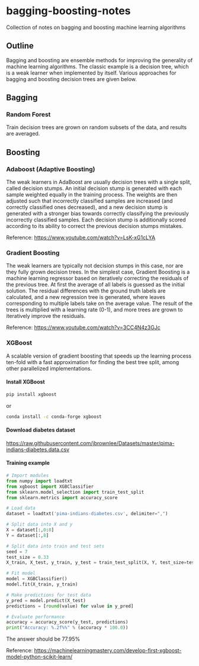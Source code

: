 # bagging-boosting-notes
Collection of notes on bagging and boosting machine learning algorithms

## Outline
Bagging and boosting are ensemble methods for improving the generality of machine learning algorithms. The classic example is a decision tree, which is a weak learner when implemented by itself. Various approaches for bagging and boosting decision trees are given below.

## Bagging
### Random Forest
Train decision trees are grown on random subsets of the data, and results are averaged.

## Boosting
### Adaboost (Adaptive Boosting)
The weak learners in AdaBoost are usually decision trees with a single split, called decision stumps. An initial decision stump is generated with each sample weighted equally in the training process. The weights are then adjusted such that incorrectly classified samples are increased (and correctly classified ones decreased), and a new decision stump is generated with a stronger bias towards correctly classifying the previously incorrectly classified samples. Each decision stump is additionally scored according to its ability to correct the previous decision stumps mistakes.

Reference: https://www.youtube.com/watch?v=LsK-xG1cLYA

### Gradient Boosting
The weak learners are typically not decision stumps in this case, nor are they fully grown decision trees. In the simplest case, Gradient Boosting is a machine learning regressor based on iteratively correcting the residuals of the previous tree. At first the average of all labels is guessed as the initial solution. The residual differences with the ground truth labels are calculated, and a new regression tree is generated, where leaves corresponding to multiple labels take on the average value. The result of the trees is multiplied with a learning rate (0-1), and more trees are grown to iteratively improve the residuals.

Reference: https://www.youtube.com/watch?v=3CC4N4z3GJc

### XGBoost
A scalable version of gradient boosting that speeds up the learning process ten-fold with a fast approximation for finding the best tree split, among other parallelized implementations.

#### Install XGBoost
```bash
pip install xgboost
```
or
```bash
conda install -c conda-forge xgboost
```

#### Download diabetes dataset
https://raw.githubusercontent.com/jbrownlee/Datasets/master/pima-indians-diabetes.data.csv

#### Training example
```python
# Import modules
from numpy import loadtxt
from xgboost import XGBClassifier
from sklearn.model_selection import train_test_split
from sklearn.metrics import accuracy_score

# Load data
dataset = loadtxt('pima-indians-diabetes.csv', delimiter=",")

# Split data into X and y
X = dataset[:,0:8]
Y = dataset[:,8]

# Split data into train and test sets
seed = 7
test_size = 0.33
X_train, X_test, y_train, y_test = train_test_split(X, Y, test_size=test_size, random_state=seed)

# Fit model
model = XGBClassifier()
model.fit(X_train, y_train)

# Make predictions for test data
y_pred = model.predict(X_test)
predictions = [round(value) for value in y_pred]

# Evaluate performance
accuracy = accuracy_score(y_test, predictions)
print("Accuracy: %.2f%%" % (accuracy * 100.0))
```

The answer should be 77.95%

Reference: https://machinelearningmastery.com/develop-first-xgboost-model-python-scikit-learn/
